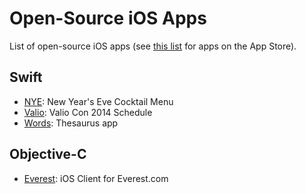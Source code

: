 # Open-Source iOS Apps

List of open-source iOS apps (see [this list](README.md) for apps on the App Store).

## Swift
- [NYE](https://github.com/soffes/nye): New Year's Eve Cocktail Menu
- [Valio](https://github.com/soffes/valio): Valio Con 2014 Schedule
- [Words](https://github.com/soffes/words): Thesaurus app 

## Objective-C
- [Everest](https://github.com/EverestOpenSource/Everest-iOS): iOS Client for Everest.com
